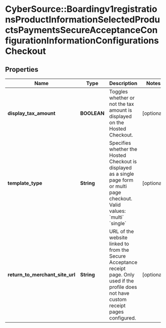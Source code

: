 # CyberSource::Boardingv1registrationsProductInformationSelectedProductsPaymentsSecureAcceptanceConfigurationInformationConfigurationsCheckout

## Properties
Name | Type | Description | Notes
------------ | ------------- | ------------- | -------------
**display_tax_amount** | **BOOLEAN** | Toggles whether or not the tax amount is displayed on the Hosted Checkout. | [optional] 
**template_type** | **String** | Specifies whether the Hosted Checkout is displayed as a single page form or multi page checkout.   Valid values:  &#x60;multi&#x60;  &#x60;single&#x60;  | [optional] 
**return_to_merchant_site_url** | **String** | URL of the website linked to from the Secure Acceptance receipt page. Only used if the profile does not have custom receipt pages configured. | [optional] 



